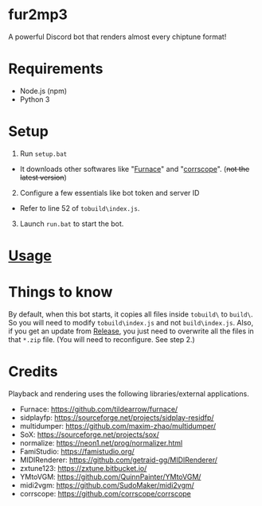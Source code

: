 # fur2mp3
A powerful Discord bot that renders almost every chiptune format!

# Requirements
- Node.js (npm)
- Python 3

# Setup
1. Run `setup.bat`
  - It downloads other softwares like "[Furnace](https://github.com/tildearrow/furnace)" and "[corrscope](https://github.com/corrscope/corrscope)". (~~not the latest version~~)
2. Configure a few essentials like bot token and server ID
  - Refer to line 52 of `tobuild\index.js`.
3. Launch `run.bat` to start the bot.
# [Usage](https://gimmick32ndanniversary.neocities.org/fur2mp3manual)

# Things to know
By default, when this bot starts, it copies all files inside `tobuild\` to `build\`. So you will need to modify `tobuild\index.js` and not `build\index.js`.
Also, if you get an update from [Release](https://github.com/HeeminTV/fur2mp3/releases), you just need to overwrite all the files in that `*.zip` file. (You will need to reconfigure. See step 2.)

# Credits

Playback and rendering uses the following libraries/external applications.
- Furnace: https://github.com/tildearrow/furnace/
- sidplayfp: https://sourceforge.net/projects/sidplay-residfp/
- multidumper: https://github.com/maxim-zhao/multidumper/
- SoX: https://sourceforge.net/projects/sox/
- normalize: https://neon1.net/prog/normalizer.html
- FamiStudio: https://famistudio.org/
- MIDIRenderer: https://github.com/getraid-gg/MIDIRenderer/
- zxtune123: https://zxtune.bitbucket.io/
- YMtoVGM: https://github.com/QuinnPainter/YMtoVGM/
- midi2vgm: https://github.com/SudoMaker/midi2vgm/
- corrscope: https://github.com/corrscope/corrscope
